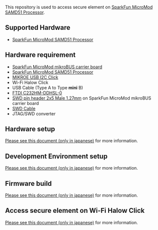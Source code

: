 This repository is used to access secure element on [SparkFun MicroMod SAMD51 Processor](https://www.sparkfun.com/products/16791).



## Supported Hardware

- [SparkFun MicroMod SAMD51 Processor](https://www.sparkfun.com/products/16791)



## Hardware requirement

- [SparkFun MicroMod mikroBUS carrier board](https://www.sparkfun.com/products/18710)
- [SparkFun MicroMod SAMD51 Processor](https://www.sparkfun.com/products/16791)
- [MIKROE USB I2C Click](https://www.mikroe.com/usb-i2c-click)
- Wi-Fi Halow Click
- USB Cable (Type A to Type **mini** B)
- [FTDI C232HM-DDHSL-0](https://ftdichip.com/products/c232hm-ddhsl-0-2/)
- [SWD pin header 2x5 Male 1.27mm](https://www.sparkfun.com/products/15362) on SparkFun MicroMod mikroBUS carrier board
- [SWD Cable](https://www.sparkfun.com/products/15364)
- JTAG/SWD converter



## Hardware setup

[Please see this document (only in japanese)](https://github.com/MegaChips/secure_element_access/blob/master/docs/hardware_setup_guide.md) for more information.



## Development Environment setup 

[Please see this document (only in japanese)](https://github.com/MegaChips/secure_element_access/blob/master/docs/development_environment_guide.md) for more information.



## Firmware build

[Please see this document (only in japanese)](https://github.com/MegaChips/secure_element_access/blob/master/docs/firmware_build_guide.md) for more information.



## Access secure element on Wi-Fi Halow Click

[Please see this document (only in japanese)](https://github.com/MegaChips/secure_element_access/blob/master/docs/secure_element_access_guide.md) for more information.
